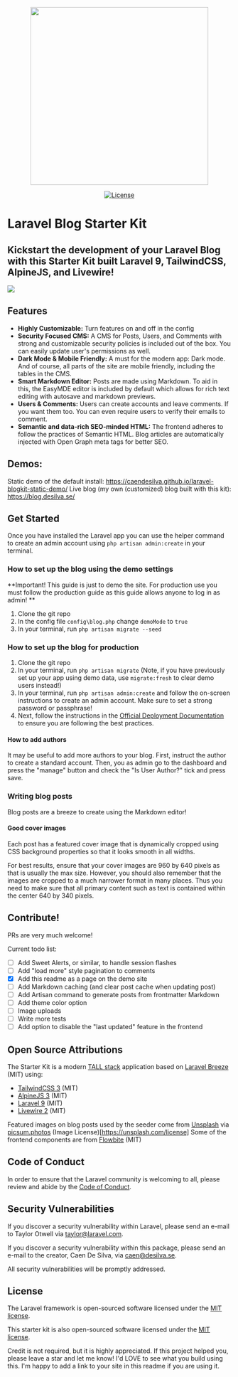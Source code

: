 <p align="center"><a href="https://laravel.com" target="_blank"><img src="https://raw.githubusercontent.com/laravel/art/master/logo-lockup/5%20SVG/2%20CMYK/1%20Full%20Color/laravel-logolockup-cmyk-red.svg" width="400"></a></p>

<p align="center">
<a href="https://packagist.org/packages/laravel/framework"><img src="https://img.shields.io/packagist/l/laravel/framework" alt="License"></a>
</p>

# Laravel Blog Starter Kit

## Kickstart the development of your Laravel Blog with this Starter Kit built Laravel 9, TailwindCSS, AlpineJS, and Livewire!

<img src="https://cdn.jsdelivr.net/gh/caendesilva/laravel-blogkit-static-demo@latest/storage/screenshots/devices/laptop_composite-min.png" />

## Features
* **Highly Customizable:** Turn features on and off in the config
*  **Security Focused CMS:** A CMS for Posts, Users, and Comments with strong and customizable security policies is included out of the box. You can easily update user's permissions as well.
*  **Dark Mode & Mobile Friendly:** A must for the modern app: Dark mode. And of course, all parts of the site are mobile friendly, including the tables in the CMS.
*  **Smart Markdown Editor:** Posts are made using Markdown. To aid in this, the EasyMDE editor is included by default which allows for rich text editing with autosave and markdown previews.
*  **Users & Comments:** Users can create accounts and leave comments. If you want them too. You can even require users to verify their emails to comment.
*  **Semantic and data-rich SEO-minded HTML:** The frontend adheres to follow the practices of Semantic HTML. Blog articles are automatically injected with Open Graph meta tags for better SEO. 

## Demos:
Static demo of the default install: https://caendesilva.github.io/laravel-blogkit-static-demo/
Live blog (my own (customized) blog built with this kit): https://blog.desilva.se/

## Get Started
Once you have installed the Laravel app you can use the helper command to create an admin account using `php artisan admin:create` in your terminal.

### How to set up the blog using the demo settings
**Important! This guide is just to demo the site. For production use you must follow the production guide as this guide allows anyone to log in as admin! **

1. Clone the git repo
2. In the config file `config\blog.php` change `demoMode` to `true`
3. In your terminal, run `php artisan migrate --seed`

### How to set up the blog for production
1. Clone the git repo
2. In your terminal, run `php artisan migrate` (Note, if you have previously set up your app using demo data, use `migrate:fresh` to clear demo users instead!)
3. In your terminal, run `php artisan admin:create` and follow the on-screen instructions to create an admin account. Make sure to set a strong password or passphrase!
4. Next, follow the instructions in the [Official Deployment Documentation](https://laravel.com/docs/9.x/deployment) to ensure you are following the best practices.

#### How to add authors
It may be useful to add more authors to your blog. First, instruct the author to create a standard account. Then, you as admin go to the dashboard and press the "manage" button and check the "Is User Author?" tick and press save.

### Writing blog posts
Blog posts are a breeze to create using the Markdown editor!

#### Good cover images
Each post has a featured cover image that is dynamically cropped using CSS background properties so that it looks smooth in all widths.

For best results, ensure that your cover images are 960 by 640 pixels as that is usually the max size. However, you should also remember that the images are cropped to a much narrower format in many places. Thus you need to make sure that all primary content such as text is contained within the center 640 by 340 pixels.

## Contribute!
PRs are very much welcome!

Current todo list:
- [ ] Add Sweet Alerts, or similar, to handle session flashes
- [ ] Add "load more" style pagination to comments
- [x] Add this readme as a page on the demo site
- [ ] Add Markdown caching (and clear post cache when updating post)
- [ ] Add Artisan command to generate posts from frontmatter Markdown
- [ ] Add theme color option
- [ ] Image uploads
- [ ] Write more tests
- [ ] Add option to disable the "last updated" feature in the frontend

## Open Source Attributions
The Starter Kit is a modern [TALL stack](https://tallstack.dev/) application based on [Laravel Breeze](https://github.com/laravel/breeze) (MIT) using:
- [TailwindCSS 3](https://tailwindcss.com/) (MIT)
- [AlpineJS 3](https://alpinejs.dev/) (MIT)
- [Laravel 9](https://laravel.com/) (MIT)
- [Livewire 2](https://laravel-livewire.com/) (MIT)

Featured images on blog posts used by the seeder come from [Unsplash](https://unsplash.com/) via [picsum.photos](https://picsum.photos/) (Image License)[https://unsplash.com/license]
Some of the frontend components are from [Flowbite](https://github.com/themesberg/flowbite) (MIT)


## Code of Conduct

In order to ensure that the Laravel community is welcoming to all, please review and abide by the [Code of Conduct](https://laravel.com/docs/contributions#code-of-conduct).

## Security Vulnerabilities

If you discover a security vulnerability within Laravel, please send an e-mail to Taylor Otwell via [taylor@laravel.com](mailto:taylor@laravel.com).

If you discover a security vulnerability within this package, please send an e-mail to the creator, Caen De Silva, via [caen@desilva.se](mailto:caen@desilva.se).

All security vulnerabilities will be promptly addressed.

## License

The Laravel framework is open-sourced software licensed under the [MIT license](https://opensource.org/licenses/MIT).

This starter kit is also open-sourced software licensed under the [MIT license](https://opensource.org/licenses/MIT).

Credit is not required, but it is highly appreciated. If this project helped you, please leave a star and let me know! I'd LOVE to see what you build using this. I'm happy to add a link to your site in this readme if you are using it.
